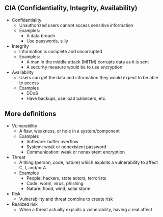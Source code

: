 ## CIA (Confidentiality, Integrity, Availability)
- Confidentiality
	- Unauthorized users cannot access sensitive information
	- Examples:
		- A data breach
		- Use passwords, silly
- Integrity
	- Information is complete and uncorrupted
	- Examples:
		- A man in the middle attack (MITM) corrupts data as it is sent
		- A security measure would be to use encryption
- Availability
	- Users can get the data and information they would expect to be able to access
	- Examples
		- DDoS
		- Have backups, use load balancers, etc.

## More definitions
- Vulnerability
	- A flaw, weakness, or hole in a system/component
	- Examples
		- Software: buffer overflow
		- System: weak or nonexistent password
		- Communication: weak or nonexistent encryption
- Threat
	- A thing (person, code, nature) which exploits a vulnerability to affect C, I, and/or A
	- Examples
		- People: hackers, state actors, terrorists
		- Code: worm, virus, phishing
		- Nature: flood, wind, solar storm
- Risk
	- Vulnerability and threat combine to create risk
- Realized risk
	- When a threat actually exploits a vulnerability, having a real affect